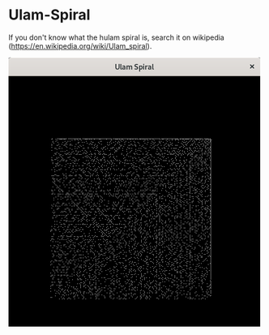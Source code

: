 # Ulam-Spiral
If you don't know what the hulam spiral is, search it on wikipedia (https://en.wikipedia.org/wiki/Ulam_spiral).

![](https://github.com/Holeryn/Hulam-Spiral/blob/master/photo.png)
